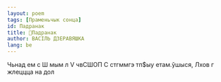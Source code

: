```yaml
---
layout: poem
tags: [Праменьчык сонца]
id: Падранак
title: 🚧Падранак
author: ВАСІЛЬ ДЗЕРАВЯШКА
lang: be
---
```


Чьнад ем с Ш мым л V чвСШОП С  стгммгэ  тп$ыу  етам.ўшыся, Лхов  г  жлеццца  на  дол